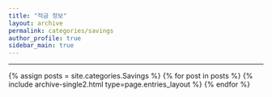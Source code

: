```yaml
---
title: "적금 정보"
layout: archive
permalink: categories/savings
author_profile: true
sidebar_main: true
---
```


<!-- 공백이 포함되어 있는 카테고리 이름의 경우 site.categories['a b c'] 이런식으로! -->

***

{% assign posts = site.categories.Savings %}
{% for post in posts %} 
{% include archive-single2.html type=page.entries_layout %} 
{% endfor %}